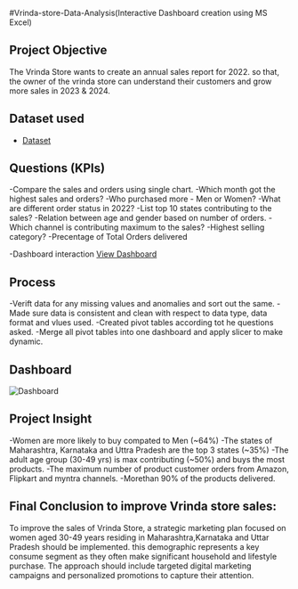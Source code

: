 #Vrinda-store-Data-Analysis(Interactive Dashboard creation using MS Excel)
## Project Objective
The Vrinda Store wants to create an annual sales report for 2022. so that, the owner of the vrinda store can understand their customers and grow more sales in 
2023 & 2024.

## Dataset used
- <a href="https://github.com/Divya-ds-123/Data-Analysis-Dashboard/blob/main/Project_Excel_Vrinda%20Store%20Data%20Analysis.xlsx">Dataset</a>


## Questions (KPIs)
-Compare the sales and orders using single chart.
-Which month got the highest sales and orders?
-Who purchased more - Men or Women?
-What are different order status in 2022?
-List top 10 states contributing to the sales?
-Relation between age and gender based on number of orders.
-Which channel is contributing maximum to the sales?
-Highest selling category?
-Precentage of Total Orders delivered

-Dashboard interaction <a href="https://github.com/Divya-ds-123/Data-Analysis-Dashboard/blob/main/Dashboard.PNG">View Dashboard</a>


## Process
-Verift data for any missing values and anomalies and sort out the same.
-Made sure data is consistent and clean with respect to data type, data format and vlues used.
-Created pivot tables according tot he questions asked.
-Merge all pivot tables into one dashboard and apply slicer to make dynamic.


## Dashboard
![Dashboard](https://github.com/user-attachments/assets/f5327253-0123-462f-a815-42e97b507d3f)


## Project Insight
-Women are more likely to buy compated to Men (~64%)
-The states of Maharashtra, Karnataka and Uttra Pradesh are the top 3 states (~35%) 
-The adult age group (30-49 yrs) is max contributing (~50%) and buys the most products.
-The maximum number of product customer orders from Amazon, Flipkart and myntra channels.
-Morethan 90% of the products delivered.

 
## Final Conclusion to improve Vrinda store sales:

To improve the sales of Vrinda Store, a strategic marketing plan focused on women aged 30-49 years residing in Maharashtra,Karnataka and Uttar Pradesh 
should be implemented. this demographic represents a key consume segment as they often make significant household and lifestyle purchase. The approach should include
targeted digital marketing campaigns and personalized promotions to capture their attention.







